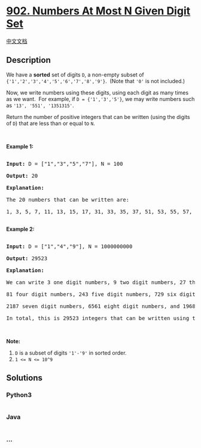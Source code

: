 # [902. Numbers At Most N Given Digit Set](https://leetcode.com/problems/numbers-at-most-n-given-digit-set)

[中文文档](/solution/0900-0999/0902.Numbers%20At%20Most%20N%20Given%20Digit%20Set/README.md)

## Description

<p>We have a <strong>sorted</strong> set of digits <code>D</code>, a non-empty subset of <code>{&#39;1&#39;,&#39;2&#39;,&#39;3&#39;,&#39;4&#39;,&#39;5&#39;,&#39;6&#39;,&#39;7&#39;,&#39;8&#39;,&#39;9&#39;}</code>.&nbsp; (Note that <code>&#39;0&#39;</code> is not included.)</p>

<p>Now, we write numbers using these digits, using each digit as many times as we want.&nbsp; For example, if <code>D = {&#39;1&#39;,&#39;3&#39;,&#39;5&#39;}</code>, we may write numbers such as <code>&#39;13&#39;, &#39;551&#39;, &#39;1351315&#39;</code>.</p>

<p>Return the number of positive integers that can be written (using the digits of <code>D</code>) that are less than or equal to <code>N</code>.</p>

<p>&nbsp;</p>

<p><strong>Example 1:</strong></p>

<pre>

<strong>Input: </strong>D = <span id="example-input-1-1">[&quot;1&quot;,&quot;3&quot;,&quot;5&quot;,&quot;7&quot;]</span>, N = <span id="example-input-1-2">100</span>

<strong>Output: </strong><span id="example-output-1">20</span>

<strong>Explanation: </strong>

The 20 numbers that can be written are:

1, 3, 5, 7, 11, 13, 15, 17, 31, 33, 35, 37, 51, 53, 55, 57, 71, 73, 75, 77.

</pre>

<div>

<p><strong>Example 2:</strong></p>

<pre>

<strong>Input: </strong>D = <span id="example-input-2-1">[&quot;1&quot;,&quot;4&quot;,&quot;9&quot;]</span>, N = <span id="example-input-2-2">1000000000</span>

<strong>Output: </strong><span id="example-output-2">29523</span>

<strong>Explanation: </strong>

We can write 3 one digit numbers, 9 two digit numbers, 27 three digit numbers,

81 four digit numbers, 243 five digit numbers, 729 six digit numbers,

2187 seven digit numbers, 6561 eight digit numbers, and 19683 nine digit numbers.

In total, this is 29523 integers that can be written using the digits of D.</pre>

</div>

<p>&nbsp;</p>

<p><strong>Note:</strong></p>

<ol>
    <li><code>D</code> is a&nbsp;subset of digits <code>&#39;1&#39;-&#39;9&#39;</code> in sorted order.</li>
    <li><code>1 &lt;= N &lt;= 10^9</code></li>
</ol>

## Solutions

<!-- tabs:start -->

### **Python3**

```python

```

### **Java**

```java

```

### **...**

```

```

<!-- tabs:end -->

